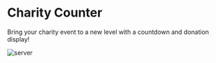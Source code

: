# Charity Counter
Bring your charity event to a new level with a countdown and donation display!

![server](https://cloud.githubusercontent.com/assets/992826/15628444/77a6aaf6-2501-11e6-9276-bbd9e365ad8a.png)
